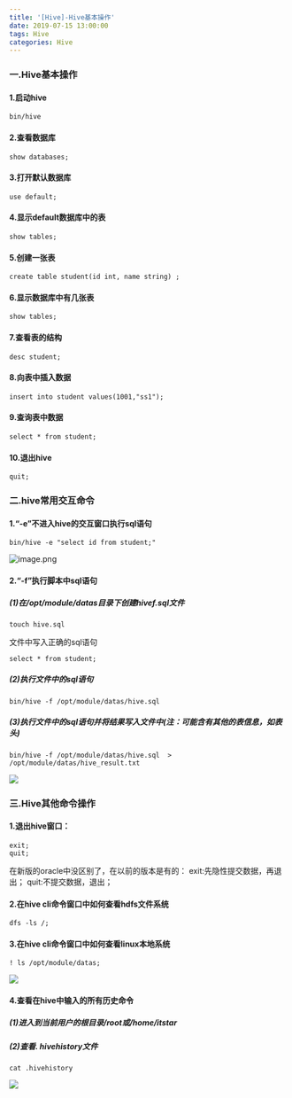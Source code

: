 ```yaml
---
title: '[Hive]-Hive基本操作'
date: 2019-07-15 13:00:00
tags: Hive
categories: Hive
---
```


### 一.Hive基本操作
#### 1.启动hive
```shell
bin/hive
```
#### 2.查看数据库
```	shell
show databases;
```
#### 3.打开默认数据库
```shell
use default;
```
#### 4.显示default数据库中的表
```shell
show tables;
```
#### 5.创建一张表
```shell
create table student(id int, name string) ;
```
#### 6.显示数据库中有几张表
```shell
show tables;
```
#### 7.查看表的结构
```shell
desc student;
```
#### 8.向表中插入数据
```shell
insert into student values(1001,"ss1");
```
#### 9.查询表中数据
```shell
select * from student;
```
#### 10.退出hive
```	shell
quit;
```
### 二.hive常用交互命令
#### 1.“-e”不进入hive的交互窗口执行sql语句
```shell
bin/hive -e "select id from student;"
```
![image.png](https://imgconvert.csdnimg.cn/aHR0cHM6Ly91cGxvYWQtaW1hZ2VzLmppYW5zaHUuaW8vdXBsb2FkX2ltYWdlcy80MzkxNDA3LTYwZTJiNzBhOGYxZDQ1OTMucG5n?x-oss-process=image/format,png)
#### 2.“-f”执行脚本中sql语句
##### (1)在/opt/module/datas目录下创建hivef.sql文件
```shell
touch hive.sql
```
文件中写入正确的sql语句
```shell
select * from student;
```

##### (2)执行文件中的sql语句
```shell
bin/hive -f /opt/module/datas/hive.sql
```

##### (3)执行文件中的sql语句并将结果写入文件中(注：可能含有其他的表信息，如表头)
```shell
bin/hive -f /opt/module/datas/hive.sql  > /opt/module/datas/hive_result.txt
```
![](https://imgconvert.csdnimg.cn/aHR0cHM6Ly91cGxvYWQtaW1hZ2VzLmppYW5zaHUuaW8vdXBsb2FkX2ltYWdlcy80MzkxNDA3LTQ3ZDc5NDlhOTc3NjczMzgucG5n?x-oss-process=image/format,png)


### 三.Hive其他命令操作
#### 1.退出hive窗口：	
```shell
exit;
quit;
```
在新版的oracle中没区别了，在以前的版本是有的：
exit:先隐性提交数据，再退出；
quit:不提交数据，退出；

#### 2.在hive cli命令窗口中如何查看hdfs文件系统
```shell
dfs -ls /;
```
#### 3.在hive cli命令窗口中如何查看linux本地系统
```shell
! ls /opt/module/datas;
```
![](https://imgconvert.csdnimg.cn/aHR0cHM6Ly91cGxvYWQtaW1hZ2VzLmppYW5zaHUuaW8vdXBsb2FkX2ltYWdlcy80MzkxNDA3LTVjNDU2MjE5ZTRhODE0MjIucG5n?x-oss-process=image/format,png)
#### 4.查看在hive中输入的所有历史命令
##### (1)进入到当前用户的根目录/root或/home/itstar
##### (2)查看. hivehistory文件
```shell
cat .hivehistory
```

![](https://imgconvert.csdnimg.cn/aHR0cHM6Ly91cGxvYWQtaW1hZ2VzLmppYW5zaHUuaW8vdXBsb2FkX2ltYWdlcy80MzkxNDA3LTExYjlkMjUyMWVmYjMyMDkucG5n?x-oss-process=image/format,png)
